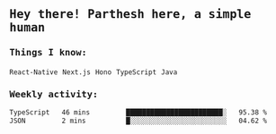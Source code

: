 <samp>
    <h2>Hey there! Parthesh here, a simple human</h2>
    <h3>Things I know: </h3>
    <code>React-Native</code> <code>Next.js</code> <code>Hono</code> <code>TypeScript</code> <code>Java</code>
    <h3>Weekly activity:</h3>
<!--START_SECTION:waka-->

```txt
TypeScript   46 mins         ████████████████████████░   95.38 %
JSON         2 mins          █░░░░░░░░░░░░░░░░░░░░░░░░   04.62 %
```

<!--END_SECTION:waka-->
</samp>

